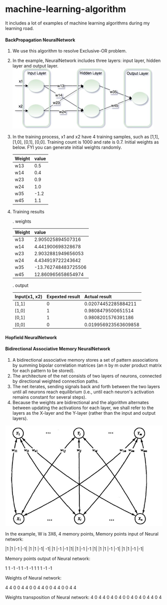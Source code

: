 # machine-learning-algorithm
It includes a lot of examples of machine learning algorithms during my learning road.

#### BackPropagation NeuralNetwork
1. We use this algorithm to resolve Exclusive-OR problem.
2. In the example, NeuralNetwork includes three layers: input layer, hidden layer and output layer.
   ![Alt text](https://github.com/Andy-Gong/machine-learning-algorithm/blob/master/src/main/resource/BPNN/BPNN.jpg)
3. In the training process, x1 and x2 have 4 training samples, such as [1,1], [1,0], [0,1], [0,0]. Training count is 1000 and rate is 0.7.
   Initial weights as below. FYI you can generate initial weights randomly.
   
   | Weight     | value    |
   | --------|---------|
   | w13  | 0.5   |
   | w14 | 0.4 |
   | w23 | 0.9 |
   | w24 | 1.0 |
   | w35 | -1.2 |
   | w45 |	1.1 |
4. Training results
   
   . weights
   
   | Weight     | value    |
   | --------|---------|
   | w13  | 2.905025894507316   |
   | w14 | 4.441900698328678 |
   | w23 | 2.9032881949656053 |
   | w24 | 4.434919722243642 |
   | w35 | -13.762748483725506 |
   | w45 |	12.860965658654974 |
   
   . output
   
   | Input(x1, x2)| Expexted result | Actual result |
   | -------------|-----------------|---------------|
   | [1,1]  | 0   | 0.02074452285884211    |
   | [1,0] | 1 | 0.9808479500651514   |
   | [0,1] | 1 | 0.9808201576391186   |
   | [0,0] | 0 | 0.019956923563609858    |
   
#### Hopfield NeuralNetwork
#### Bidirectional Associative Memory NeuralNetwork
1. A bidirectional associative memory stores a set of pattern associations by summing bipolar correlation matrices (an n by m outer product matrix for each pattern to be stored).
2. The architecture of the net consists of two layers of neurons, connected by directional weighted connection paths.
3. The net iterates, sending signals back and forth between the two layers until all neurons reach equilibrium (i.e., until each neuron's activation remains constant for several steps). 
4. Because the weights are bidirectional and the algorithm alternates between updating the activations for each layer, we shall refer to the layers as the X-layer and the Y-layer (rather than the input and output layers).

![Alt text](https://github.com/Andy-Gong/machine-learning-algorithm/blob/master/src/main/resource/BAMNN/BAMNN.png)

In the example, W is 3X6, 4 memory points,
Memory points input of Neural network:

|1	|1	|-1 |-1|
|1	|1	|-1|	-1|
|1	|-1	|-1	|1|
|1	|-1	|-1	|1|
|1	|1	|-1	|-1|
|1	|1	|-1	|-1|

Memory points output of Neural network:

1	1	-1	-1
1	-1	-1	1
1	1	-1	-1

Weights of Neural network:

4	4	0	0	4	4
0	0	4	4	0	0
4	4	0	0	4	4

Weights transposition of Neural network:
4	0	4
4	0	4
0	4	0
0	4	0
4	0	4
4	0	4

